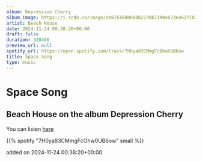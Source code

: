 ```yaml
---
album: Depression Cherry
album_image: https://i.scdn.co/image/ab67616d0000b2739b7190e673e46271b2754aab
artist: Beach House
date: 2024-11-24 00:38:20+00:00
draft: false
duration: 320466
preview_url: null
spotify_url: https://open.spotify.com/track/7H0ya83CMmgFcOhw0UB6ow
title: Space Song
type: music
---
```



# Space Song

## Beach House on the album Depression Cherry

You can listen [here](https://open.spotify.com/track/7H0ya83CMmgFcOhw0UB6ow)

{{% spotify "7H0ya83CMmgFcOhw0UB6ow" small %}}

added on 2024-11-24 00:38:20+00:00